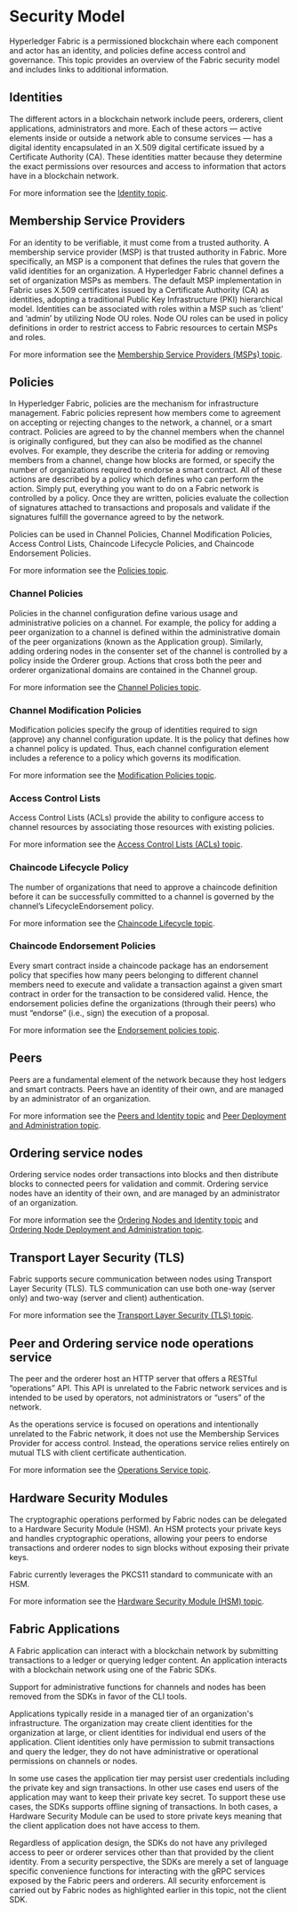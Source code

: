 # Security Model

Hyperledger Fabric is a permissioned blockchain where each component and actor has an identity, and policies define access control and governance.
This topic provides an overview of the Fabric security model and includes links to additional information.

## Identities

The different actors in a blockchain network include peers, orderers, client applications, administrators and more.
Each of these actors — active elements inside or outside a network able to consume services — has a digital identity encapsulated in an X.509 digital certificate issued by a Certificate Authority (CA).
These identities matter because they determine the exact permissions over resources and access to information that actors have in a blockchain network.

For more information see the [Identity topic](./identity/identity.html).

## Membership Service Providers

For an identity to be verifiable, it must come from a trusted authority.
A membership service provider (MSP) is that trusted authority in Fabric.
More specifically, an MSP is a component that defines the rules that govern the valid identities for an organization.
A Hyperledger Fabric channel defines a set of organization MSPs as members.
The default MSP implementation in Fabric uses X.509 certificates issued by a Certificate Authority (CA) as identities, adopting a traditional Public Key Infrastructure (PKI) hierarchical model.
Identities can be associated with roles within a MSP such as ‘client’ and ‘admin’ by utilizing Node OU roles.
Node OU roles can be used in policy definitions in order to restrict access to Fabric resources to certain MSPs and roles.

For more information see the [Membership Service Providers (MSPs) topic](./membership/membership.html).

## Policies

In Hyperledger Fabric, policies are the mechanism for infrastructure management.
Fabric policies represent how members come to agreement on accepting or rejecting changes to the network, a channel, or a smart contract.
Policies are agreed to by the channel members when the channel is originally configured, but they can also be modified as the channel evolves.
For example, they describe the criteria for adding or removing members from a channel, change how blocks are formed, or specify the number of organizations required to endorse a smart contract.
All of these actions are described by a policy which defines who can perform the action.
Simply put, everything you want to do on a Fabric network is controlled by a policy.
Once they are written, policies evaluate the collection of signatures attached to transactions and proposals and validate if the signatures fulfill the governance agreed to by the network.

Policies can be used in Channel Policies, Channel Modification Policies, Access Control Lists, Chaincode Lifecycle Policies, and Chaincode Endorsement Policies.

For more information see the [Policies topic](./policies/policies.html).

### Channel Policies

Policies in the channel configuration define various usage and administrative policies on a channel.
For example, the policy for adding a peer organization to a channel is defined within the administrative domain of the peer organizations (known as the Application group).
Similarly, adding ordering nodes in the consenter set of the channel is controlled by a policy inside the Orderer group.
Actions that cross both the peer and orderer organizational domains are contained in the Channel group.

For more information see the [Channel Policies topic](./policies/policies.html#how-are-policies-implemented).

### Channel Modification Policies

Modification policies specify the group of identities required to sign (approve) any channel configuration update.
It is the policy that defines how a channel policy is updated.
Thus, each channel configuration element includes a reference to a policy which governs its modification.

For more information see the [Modification Policies topic](./policies/policies.html#modification-policies).

### Access Control Lists

Access Control Lists (ACLs) provide the ability to configure access to channel resources by associating those resources with existing policies.

For more information see the [Access Control Lists (ACLs) topic](./access_control.html).

### Chaincode Lifecycle Policy

The number of organizations that need to approve a chaincode definition before it can be successfully committed to a channel is governed by the channel’s LifecycleEndorsement policy.

For more information see the [Chaincode Lifecycle topic](./chaincode_lifecycle.html).

### Chaincode Endorsement Policies

Every smart contract inside a chaincode package has an endorsement policy that specifies how many peers belonging to different channel members need to execute and validate a transaction against a given smart contract in order for the transaction to be considered valid.
Hence, the endorsement policies define the organizations (through their peers) who must “endorse” (i.e., sign) the execution of a proposal.

For more information see the [Endorsement policies topic](./policies/policies.html#chaincode-endorsement-policies).

## Peers

Peers are a fundamental element of the network because they host ledgers and smart contracts.
Peers have an identity of their own, and are managed by an administrator of an organization.

For more information see the [Peers and Identity topic](./peers/peers.html#peers-and-identity) and [Peer Deployment and Administration topic](./deploypeer/peerdeploy.html).

## Ordering service nodes

Ordering service nodes order transactions into blocks and then distribute blocks to connected peers for validation and commit.
Ordering service nodes have an identity of their own, and are managed by an administrator of an organization.

For more information see the [Ordering Nodes and Identity topic](./orderer/ordering_service.html#orderer-nodes-and-identity) and [Ordering Node Deployment and Administration topic](./deployorderer/ordererdeploy.html).

## Transport Layer Security (TLS)

Fabric supports secure communication between nodes using Transport Layer Security (TLS).
TLS communication can use both one-way (server only) and two-way (server and client) authentication.

For more information see the [Transport Layer Security (TLS) topic](./enable_tls.html).

## Peer and Ordering service node operations service

The peer and the orderer host an HTTP server that offers a RESTful “operations” API.
This API is unrelated to the Fabric network services and is intended to be used by operators, not administrators or “users” of the network.

As the operations service is focused on operations and intentionally unrelated to the Fabric network, it does not use the Membership Services Provider for access control.
Instead, the operations service relies entirely on mutual TLS with client certificate authentication.

For more information see the [Operations Service topic](./operations_service.html).

## Hardware Security Modules

The cryptographic operations performed by Fabric nodes can be delegated to a Hardware Security Module (HSM).
An HSM protects your private keys and handles cryptographic operations, allowing your peers to endorse transactions and orderer nodes to sign blocks without exposing their private keys.

Fabric currently leverages the PKCS11 standard to communicate with an HSM.

For more information see the [Hardware Security Module (HSM) topic](./hsm.html).

## Fabric Applications

A Fabric application can interact with a blockchain network by submitting transactions to a ledger or querying ledger content.
An application interacts with a blockchain network using one of the Fabric SDKs.

Support for administrative functions for channels and nodes has been removed from the SDKs in favor of the CLI tools.

Applications typically reside in a managed tier of an organization's infrastructure.
The organization may create client identities for the organization at large, or client identities for individual end users of the application.
Client identities only have permission to submit transactions and query the ledger, they do not have administrative or operational permissions on channels or nodes.

In some use cases the application tier may persist user credentials including the private key and sign transactions.
In other use cases end users of the application may want to keep their private key secret.
To support these use cases, the SDKs supports offline signing of transactions.
In both cases, a Hardware Security Module can be used to store private keys meaning that the client application does not have access to them.

Regardless of application design, the SDKs do not have any privileged access to peer or orderer services other than that provided by the client identity.
From a security perspective, the SDKs are merely a set of language specific convenience functions for interacting with the gRPC services exposed by the Fabric peers and orderers.
All security enforcement is carried out by Fabric nodes as highlighted earlier in this topic, not the client SDK.

<!--- Licensed under Creative Commons Attribution 4.0 International License
https://creativecommons.org/licenses/by/4.0/ -->
